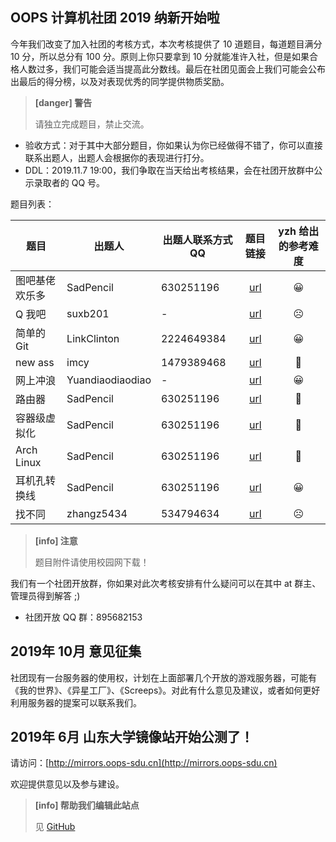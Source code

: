 ## OOPS 计算机社团 2019 纳新开始啦
今年我们改变了加入社团的考核方式，本次考核提供了 10 道题目，每道题目满分 10 分，所以总分有 100 分。原则上你只要拿到 10 分就能准许入社，但是如果合格人数过多，我们可能会适当提高此分数线。最后在社团见面会上我们可能会公布出最后的得分榜，以及对表现优秀的同学提供物质奖励。

> **[danger] 警告**
>
> 请独立完成题目，禁止交流。

- 验收方式：对于其中大部分题目，你如果认为你已经做得不错了，你可以直接联系出题人，出题人会根据你的表现进行打分。
- DDL：2019.11.7 19:00，我们争取在当天给出考核结果，会在社团开放群中公示录取者的 QQ 号。

题目列表：

| 题目           | 出题人           | 出题人联系方式 QQ | 题目链接 | yzh 给出的参考难度 |
| -------------- | ---------------- | ----------------- | :--------: | :--------: |
| 图吧基佬欢乐多 | SadPencil        | 630251196         |     [url](https://oops-sdu.cn/article/%E7%BA%B3%E6%96%B0_2019/%E9%A2%98%E7%9B%AE%E4%B8%80.html)     |     😀     |
| Q 我吧         | suxb201          | -                 |   [url](https://oops-sdu.cn/article/%E7%BA%B3%E6%96%B0_2019/%E9%A2%98%E7%9B%AE%E4%BA%8C.html)       |   ☹️   |
| 简单的 Git     | LinkClinton      | 2224649384        |   [url](https://oops-sdu.cn/article/%E7%BA%B3%E6%96%B0_2019/%E9%A2%98%E7%9B%AE%E4%B8%89.html)       |   😀     |
| new ass        | imcy             | 1479389468        |  [url](https://oops-sdu.cn/article/%E7%BA%B3%E6%96%B0_2019/%E9%A2%98%E7%9B%AE%E5%9B%9B.html)        |  🤔    |
| 网上冲浪       | Yuandiaodiaodiao | -         |    [url](https://oops-sdu.cn/article/%E7%BA%B3%E6%96%B0_2019/%E9%A2%98%E7%9B%AE%E4%BA%94.html)      |    😀    |
| 路由器         | SadPencil        | 630251196         |   [url](https://oops-sdu.cn/article/%E7%BA%B3%E6%96%B0_2019/%E9%A2%98%E7%9B%AE%E5%85%AD.html)       |   🤔   |
| 容器级虚拟化   | SadPencil        | 630251196         |    [url](https://oops-sdu.cn/article/%E7%BA%B3%E6%96%B0_2019/%E9%A2%98%E7%9B%AE%E4%B8%83.html)      |    🤔    |
| Arch Linux     | SadPencil        | 630251196         |   [url](https://oops-sdu.cn/article/%E7%BA%B3%E6%96%B0_2019/%E9%A2%98%E7%9B%AE%E5%85%AB.html)       |   🤔   |
| 耳机孔转换线   | SadPencil        | 630251196         |     [url](https://oops-sdu.cn/article/%E7%BA%B3%E6%96%B0_2019/%E9%A2%98%E7%9B%AE%E4%B9%9D.html)     |     😀     |
| 找不同         | zhangz5434       | 534794634         |    [url](https://oops-sdu.cn/article/%E7%BA%B3%E6%96%B0_2019/%E9%A2%98%E7%9B%AE%E5%8D%81.html)      |    ☹️    |


> **[info] 注意**
>
> 题目附件请使用校园网下载！


我们有一个社团开放群，你如果对此次考核安排有什么疑问可以在其中 at 群主、管理员得到解答 ;)
- 社团开放 QQ 群：895682153



## 2019年 10月 意见征集
社团现有一台服务器的使用权，计划在上面部署几个开放的游戏服务器，可能有《我的世界》、《异星工厂》、《Screeps》。对此有什么意见及建议，或者如何更好利用服务器的提案可以联系我们。

## 2019年 6月 山东大学镜像站开始公测了！

请访问：[http://mirrors.oops-sdu.cn](http://mirrors.oops-sdu.cn)

欢迎提供意见以及参与建设。




> **[info] 帮助我们编辑此站点**
>
> 见 [GitHub](https://github.com/oops-sdu/oops-sdu.cn/blob/master/how_to_use.md)

